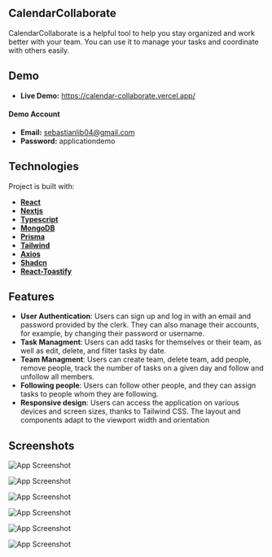
## CalendarCollaborate

CalendarCollaborate is a helpful tool to help you stay organized and work better with your team. You can use it to manage your tasks and coordinate with others easily.
## Demo

- **Live Demo:** https://calendar-collaborate.vercel.app/ 

#### Demo Account
- **Email:** sebastianlib04@gmail.com
- **Password:** applicationdemo


## Technologies

Project is built with:

- [**React**](https://react.dev/)
- [**Nextjs**](https://nextjs.org/docs)
- [**Typescript**](https://www.typescriptlang.org/)
- [**MongoDB**](https://www.mongodb.com/)
- [**Prisma**](https://www.prisma.io/)
- [**Tailwind**](https://tailwindcss.com/)
- [**Axios**](https://axios-http.com/)
- [**Shadcn**](https://ui.shadcn.com/)
- [**React-Toastify**](https://fkhadra.github.io/react-toastify/introduction/)


## Features

- **User Authentication**: Users can sign up and log in with an email and password provided by the clerk. They can also manage their accounts, for example, by changing their password or username.
- **Task Managment**: Users can add tasks for themselves or their team, as well as edit, delete, and filter tasks by date.
- **Team Managment**: Users can create team, delete team, add people, remove people, track the number of tasks on a given day and follow and unfollow all members.
- **Following people**: Users can follow other people, and they can assign tasks to people whom they are following.
- **Responsive design**: Users can access the application on various devices and screen sizes, thanks to Tailwind CSS. The layout and components adapt to the viewport width and orientation
## Screenshots

![App Screenshot](https://i.postimg.cc/PxThVMwD/calendar1.png)

![App Screenshot](https://i.postimg.cc/d16FbT2x/calendar2.png)

![App Screenshot](https://i.postimg.cc/mkr4B2V2/calendar3.png)

![App Screenshot](https://i.postimg.cc/BQk3f3F4/calendar4.png)

![App Screenshot](https://i.postimg.cc/zGhrJQwW/calendar5.png)

![App Screenshot](https://i.postimg.cc/Dzd3GbMw/calendar6.png)

